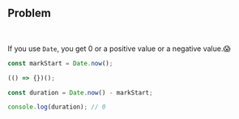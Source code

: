 ## Problem

<br />

If you use `Date`, you get 0 or a positive value or a negative value.😱

```js
const markStart = Date.now();

(() => {})();

const duration = Date.now() - markStart;

console.log(duration); // 0
```
